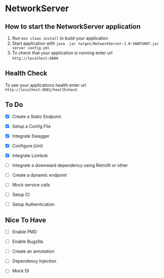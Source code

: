 # NetworkServer

How to start the NetworkServer application
---

1. Run `mvn clean install` to build your application
1. Start application with `java -jar target/NetworkServer-1.0-SNAPSHOT.jar server config.yml`
1. To check that your application is running enter url `http://localhost:8080`

Health Check
---

To see your applications health enter url `http://localhost:8081/healthcheck`


## To Do
- [x] Create a Static Endpoint
- [x] Setup a Config File
- [x] Integrate Swagger
- [x] Configure jUnit
- [x] Integrate Lombok
- [ ] Integrate a downward dependency using Retrofit or other
- [ ] Create a dynamic endpoint
- [ ] Mock service calls
- [ ] Setup CI
- [ ] Setup Authentication
  

## Nice To Have
- [ ] Enable PMD
- [ ] Enable Bugzilla
- [ ] Create an annotation
- [ ] Dependency Injection 
- [ ] Mock DI


